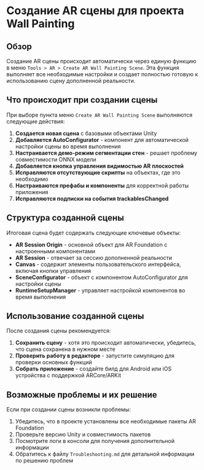 # Создание AR сцены для проекта Wall Painting

## Обзор

Создание AR сцены происходит автоматически через единую функцию в меню `Tools > AR > Create AR Wall Painting Scene`. Эта функция выполняет все необходимые настройки и создает полностью готовую к использованию сцену дополненной реальности.

## Что происходит при создании сцены

При выборе пункта меню `Create AR Wall Painting Scene` выполняются следующие действия:

1. **Создается новая сцена** с базовыми объектами Unity
2. **Добавляется AutoConfigurator** - компонент для автоматической настройки сцены во время выполнения
3. **Настраивается демо-режим сегментации стен** - решает проблему совместимости ONNX модели
4. **Добавляется кнопка управления видимостью AR плоскостей**
5. **Исправляются отсутствующие скрипты** на объектах, где это необходимо
6. **Настраиваются префабы и компоненты** для корректной работы приложения
7. **Исправляются подписки на события trackablesChanged**

## Структура созданной сцены

Итоговая сцена будет содержать следующие ключевые объекты:

- **AR Session Origin** - основной объект для AR Foundation с настроенными компонентами
- **AR Session** - отвечает за сессию дополненной реальности
- **Canvas** - содержит элементы пользовательского интерфейса, включая кнопки управления
- **SceneConfigurator** - объект с компонентом AutoConfigurator для настройки сцены
- **RuntimeSetupManager** - управляет настройкой компонентов во время выполнения

## Использование созданной сцены

После создания сцены рекомендуется:

1. **Сохранить сцену** - хотя это происходит автоматически, убедитесь, что сцена сохранена в нужном месте
2. **Проверить работу в редакторе** - запустите симуляцию для проверки основных функций
3. **Собрать приложение** - создайте билд для Android или iOS устройства с поддержкой ARCore/ARKit

## Возможные проблемы и их решение

Если при создании сцены возникли проблемы:

1. Убедитесь, что в проекте установлены все необходимые пакеты AR Foundation
2. Проверьте версию Unity и совместимость пакетов
3. Посмотрите логи в консоли для получения дополнительной информации
4. Обратитесь к файлу `Troubleshooting.md` для детальной информации по решению проблем 
